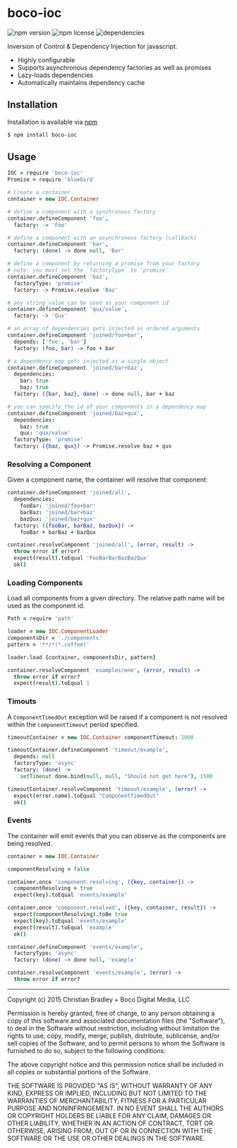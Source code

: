 # boco-ioc

![npm version](https://img.shields.io/npm/v/boco-ioc.svg)
![npm license](https://img.shields.io/npm/l/boco-ioc.svg)
![dependencies](https://david-dm.org/bocodigitalmedia/boco-ioc.png)

Inversion of Control & Dependency Injection for javascript.

* Highly configurable
* Supports asynchronous dependency factories as well as promises
* Lazy-loads dependencies
* Automatically maintains dependency cache

## Installation

Installation is available via [npm]

```sh
$ npm install boco-ioc
```

## Usage

```coffee
IOC = require 'boco-ioc'
Promise = require 'bluebird'

# Create a container
container = new IOC.Container

# define a component with a synchronous factory
container.defineComponent 'foo',
  factory: -> 'Foo'

# define a component with an asynchronous factory (callback)
container.defineComponent 'bar',
  factory: (done) -> done null, 'Bar'

# define a component by returning a promise from your factory
# note: you must set the `factoryType` to 'promise'
container.defineComponent 'baz',
  factoryType: 'promise'
  factory: -> Promise.resolve 'Baz'

# any string value can be used as your component id
container.defineComponent 'qux/value',
  factory: -> 'Qux'

# an array of dependencies gets injected as ordered arguments
container.defineComponent 'joined/foo+bar',
  depends: ['foo', 'bar']
  factory: (foo, bar) -> foo + bar

# a dependency map gets injected as a single object
container.defineComponent 'joined/bar+baz',
  dependencies:
    bar: true
    baz: true
  factory: ({bar, baz}, done) -> done null, bar + baz

# you can specify the id of your components in a dependency map
container.defineComponent 'joined/baz+qux',
  dependencies:
    baz: true
    qux: 'qux/value'
  factoryType: 'promise'
  factory: ({baz, qux}) -> Promise.resolve baz + qux
```

### Resolving a Component

Given a component name, the container will resolve that component:

```coffee
container.defineComponent 'joined/all',
  dependencies:
    fooBar: 'joined/foo+bar'
    barBaz: 'joined/bar+baz'
    bazQux: 'joined/baz+qux'
  factory: ({fooBar, barBaz, bazQux}) ->
    fooBar + barBaz + bazQux

container.resolveComponent 'joined/all', (error, result) ->
  throw error if error?
  expect(result).toEqual 'FooBarBarBazBazQux'
  ok()
```
### Loading Components

Load all components from a given directory. The relative path name will be used as the component id.

```coffee
Path = require 'path'

loader = new IOC.ComponentLoader
componentsDir = './components'
pattern = '**/*(*.coffee)'

loader.load {container, componentsDir, pattern}

container.resolveComponent 'examples/one', (error, result) ->
  throw error if error?
  expect(result).toEqual 1
```

### Timouts

A `ComponentTimedOut` exception will be raised if a component is not resolved within the `componentTimeout` period specified.

```coffee
timeoutContainer = new IOC.Container componentTimeout: 1000

timeoutContainer.defineComponent 'timeout/example',
  depends: null
  factoryType: 'async'
  factory: (done) ->
    setTimeout done.bind(null, null, "Should not get here"), 1500

timeoutContainer.resolveComponent 'timeout/example', (error) ->
  expect(error.name).toEqual "ComponentTimedOut"
  ok()
```

### Events

The container will emit events that you can observe as the components are being resolved.

```coffee
container = new IOC.Container

componentResolving = false

container.once 'component.resolving', ({key, container}) ->
  componentResolving = true
  expect(key).toEqual 'events/example'

container.once 'component.resolved', ({key, container, result}) ->
  expect(componentResolving).toBe true
  expect(key).toEqual 'events/example'
  expect(result).toEqual 'example'
  ok()

container.defineComponent 'events/example',
  factoryType: 'async'
  factory: (done) -> done null, 'example'

container.resolveComponent 'events/example', (error) ->
  throw error if error?
```

[npm]: http://npmjs.org

---

Copyright (c) 2015 Christian Bradley + Boco Digital Media, LLC

Permission is hereby granted, free of charge, to any person obtaining a copy
of this software and associated documentation files (the "Software"), to deal
in the Software without restriction, including without limitation the rights
to use, copy, modify, merge, publish, distribute, sublicense, and/or sell
copies of the Software, and to permit persons to whom the Software is
furnished to do so, subject to the following conditions:

The above copyright notice and this permission notice shall be included in
all copies or substantial portions of the Software.

THE SOFTWARE IS PROVIDED "AS IS", WITHOUT WARRANTY OF ANY KIND, EXPRESS OR
IMPLIED, INCLUDING BUT NOT LIMITED TO THE WARRANTIES OF MERCHANTABILITY,
FITNESS FOR A PARTICULAR PURPOSE AND NONINFRINGEMENT.  IN NO EVENT SHALL THE
AUTHORS OR COPYRIGHT HOLDERS BE LIABLE FOR ANY CLAIM, DAMAGES OR OTHER
LIABILITY, WHETHER IN AN ACTION OF CONTRACT, TORT OR OTHERWISE, ARISING FROM,
OUT OF OR IN CONNECTION WITH THE SOFTWARE OR THE USE OR OTHER DEALINGS IN
THE SOFTWARE.
